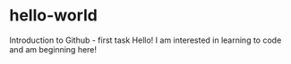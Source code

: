 # hello-world
Introduction to Github - first task
Hello! I am interested in learning to code and am beginning here!
